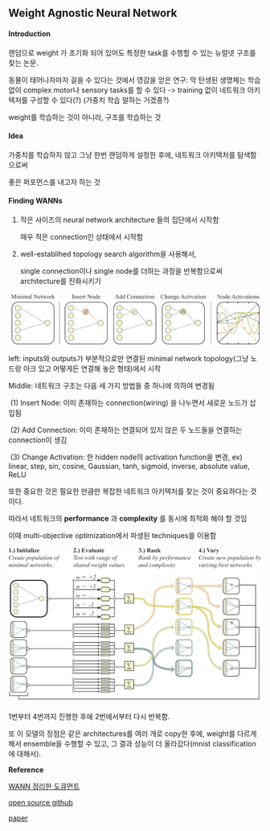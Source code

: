 ## Weight Agnostic Neural Network



#### Introduction  



랜덤으로 weight 가 초기화 되어 있어도 특정한 task를 수행할 수 있는 뉴럴넷 구조를 찾는 논문.  

동물이 태어나자마자 걸을 수 있다는 것에서 영감을 얻은 연구: 막 탄생된 생명체는 학습 없이 complex motor나 sensory tasks를 할 수 있다 -> training 없이 네트워크 아키텍처를 구성할 수 있다(?) (가중치 학습 말하는 거겠죵?)

weight를 학습하는 것이 아니라, 구조를 학습하는 것   





#### Idea  

가중치를 학습하지 않고 그냥 한번 랜덤하게 설정한 후에, 네트워크 아키텍처를 탐색함으로써 

좋은 퍼포먼스를 내고자 하는 것



#### Finding WANNs   

1. 작은 사이즈의 neural network architecture 들의 집단에서 시작함    

   매우 적은 connection인 상태에서 시작함  

2. well-establihed topology search algorithm을 사용해서,

   single connection이나 single node를 더하는 과정을 반복함으로써 architecture를 진화시키기  





![](image2.png)  



left: inputs와 outputs가 부분적으로만 연결된 minimal network topology(그냥 노드랑 아크 있고 어떻게든 연결해 놓은 형태)에서 시작    

Middle: 네트워크 구조는 다음 세 가지 방법들 중 하나에 의하여 변경됨    

​				(1) Insert Node: 이미 존재하는 connection(wiring) 을 나누면서 새로운 노드가 삽입됨

​				(2) Add Connection: 이미 존재하는 연결되어 있지 않은 두 노드들을 연결하는 connection이 생김

​				(3) Change Activation: 한 hidden node의 activation function을 변경, ex) linear, step, sin, cosine, 					  Gaussian, tanh, sigmoid, inverse, absolute value, ReLU     



또한 중요한 것은 필요한 만큼만 복잡한 네트워크 아키텍처를 찾는 것이 중요하다는 것이다. 

따라서 네트워크의 __performance__ 과 __complexity__ 를 동시에 최적화 해야 할 것임  

이때 multi-objective optimization에서 파생된 techniques를 이용함    



![](image8.png)   



1번부터 4번까지 진행한 후에 2번에서부터 다시 반복함.  







또 이 모델의 장점은 같은 architectures를 여러 개로 copy한 후에, weight를 다르게 해서 ensemble을 수행할 수 있고, 그 결과 성능이 더 올라갔다(mnist classification에 대해서).  









__Reference__

[WANN 정리한 도큐먼트](<https://towardsdatascience.com/weight-agnostic-neural-networks-fce8120ee829>)    

[open source github](<https://github.com/google/brain-tokyo-workshop/tree/master/WANNRelease>)    

[paper](<https://arxiv.org/pdf/1906.04358.pdf>)   

